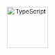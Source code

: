 <p align="center">
    <img width="97" src="https://img.shields.io/badge/typescript-%23007ACC.svg?style=for-the-badge&logo=typescript&logoColor=white" alt="TypeScript">
</p>
